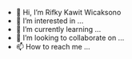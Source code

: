 - 👋 Hi, I’m Rifky Kawit Wicaksono
- 👀 I’m interested in ...
- 🌱 I’m currently learning ...
- 💞️ I’m looking to collaborate on ...
- 📫 How to reach me ...

<!---
Tayouyee/Tayouyee is a ✨ special ✨ repository because its `README.md` (this file) appears on your GitHub profile.
You can click the Preview link to take a look at your changes.
--->
